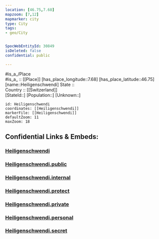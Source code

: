 ```yaml
---
location: [46.75,7.68] 
mapzoom: [7,12] 
mapmarker: city 
type: City
tags:
- geo/City


SpocWebEntityId: 30849
isDeleted: false
confidential: public

---
```

#is_a_/Place  
#is_a_ :: [[Place]] 
[has_place_longitude::7.68] 
[has_place_latitude::46.75] 
[name::Heiligenschwendi] 
State ::  
Country :: [[Switzerland]]  
[StateId::] 
[Population::] 
[Unknown::] 


```leaflet
id: Heiligenschwendi
coordinates: [[Heiligenschwendi]] 
markerFile: [[Heiligenschwendi]] 
defaultZoom: 11 
maxZoom: 18
```


## Confidential Links & Embeds: 

### [Heiligenschwendi](/_Standards/Earth/Continent/Europe/Europe~Central/Switzerland/Switzerland~Cantons/Bern,Canton/City/Heiligenschwendi.md) 

### [Heiligenschwendi.public](/_public/Earth/Continent/Europe/Europe~Central/Switzerland/Switzerland~Cantons/Bern,Canton/City/Heiligenschwendi.public.md) 

### [Heiligenschwendi.internal](/_internal/Earth/Continent/Europe/Europe~Central/Switzerland/Switzerland~Cantons/Bern,Canton/City/Heiligenschwendi.internal.md) 

### [Heiligenschwendi.protect](/_protect/Earth/Continent/Europe/Europe~Central/Switzerland/Switzerland~Cantons/Bern,Canton/City/Heiligenschwendi.protect.md) 

### [Heiligenschwendi.private](/_private/Earth/Continent/Europe/Europe~Central/Switzerland/Switzerland~Cantons/Bern,Canton/City/Heiligenschwendi.private.md) 

### [Heiligenschwendi.personal](/_personal/Earth/Continent/Europe/Europe~Central/Switzerland/Switzerland~Cantons/Bern,Canton/City/Heiligenschwendi.personal.md) 

### [Heiligenschwendi.secret](/_secret/Earth/Continent/Europe/Europe~Central/Switzerland/Switzerland~Cantons/Bern,Canton/City/Heiligenschwendi.secret.md)

